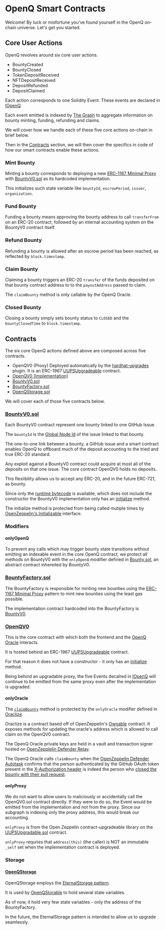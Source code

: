 # OpenQ Smart Contracts 

Welcome! By luck or misfortune you've found yourself in the OpenQ on-chain universe. Let's get you started.

## Core User Actions

OpenQ revolves around six core user actions.

- BountyCreated
- BountyClosed
- TokenDepositReceived
- NFTDepositReceived
- DepositRefunded
- DepositClaimed

Each action corresponds to one Solidity Event. These events are declared in [IOpenQ](https://github.com/OpenQDev/OpenQ-Contracts/blob/development/contracts/OpenQ/IOpenQ.sol). 

Each event emitted is indexed by [The Graph](https://thegraph.com/en/) to aggregate information on bounty minting, funding, refunding and claims.

We will cover how we handle each of these five core actions on-chain in brief below.

Then in the [Contracts](https://github.com/OpenQDev/OpenQ-Contracts#contracts) section, we will then cover the specifics in code of how our smart contracts enable these actions.

### Mint Bounty

Minting a bounty corresponds to deploying a new [ERC-1167 Minimal Proxy](https://eips.ethereum.org/EIPS/eip-1167) with [BountyV0.sol](https://github.com/OpenQDev/OpenQ-Contracts/blob/development/contracts/Bounty/Implementations/BountyV0.sol) as its hardcoded implementation.

This initializes such state variable like `bountyId`, `escrowPeriod`, `issuer`, `organization`.

### Fund Bounty

Funding a bounty means approving the bounty address to call `transferFrom` on an ERC-20 contract, followed by an internal accounting system on the BountyV0 contract itself.

### Refund Bounty

Refunding a bounty is allowed after an escrow period has been reached, as reflected by `block.timestamp`.

### Claim Bounty

Claiming a bounty triggers an ERC-20 `transfer` of the funds deposited on that bounty contract address to to the `payoutAddress` passed to claim.

The `claimBounty` method is only callable by the OpenQ Oracle.

### Closed Bounty

Closing a bounty simply sets bounty status to `CLOSED` and the `bountyClosedTime` to `block.timestamp`.

## Contracts

The six core OpenQ actions defined above are composed across five contracts.

- OpenQV0 (Proxy) Deployed automatically by the [hardhat-upgrades](https://www.npmjs.com/package/@openzeppelin/hardhat-upgrades) plugin. It is an ERC-1967 [UUPSUpgradeable](https://docs.openzeppelin.com/contracts/4.x/api/proxy#UUPSUpgradeable) contract.
- [OpenQV0 (Implementation)](https://github.com/OpenQDev/OpenQ-Contracts/blob/development/contracts/OpenQ/Implementations/OpenQV0.sol)
- [BountyV0.sol](https://github.com/OpenQDev/OpenQ-Contracts/blob/development/contracts/Bounty/Implementations/BountyV0.sol)
- [BountyFactory.sol](https://github.com/OpenQDev/OpenQ-Contracts/blob/development/contracts/BountyFactory/BountyFactory.sol)
- [OpenQStorage.sol](https://github.com/OpenQDev/OpenQ-Contracts/blob/development/contracts/Storage/OpenQStorage.sol)

We will cover each of those five contracts below.

### [BountyV0.sol](https://github.com/OpenQDev/OpenQ-Contracts/blob/development/contracts/Bounty/Implementations/BountyV0.sol)

Each BountyV0 contract represent one bounty linked to one GitHub Issue. 

The `bountyId` is the [Global Node Id](https://docs.github.com/en/graphql/guides/using-global-node-ids) of the issue linked to that bounty.

The one-to-one link between a bounty, a GitHub issue and a smart contract enables OpenQ to offboard much of the deposit accounting to the tried and true ERC-20 standard.

Any exploit against a BountyV0 contract could acquire at most all of the deposits on that one issue. The core contract OpenQV0 holds no deposits.

This flexiibility allows us to accept any ERC-20, and in the future ERC-721, as bounty.

Since only the [runtime bytecode](https://medium.com/authereum/bytecode-and-init-code-and-runtime-code-oh-my-7bcd89065904) is available, which does not include the constructor the BountyV0 implementation only has an [initialize](https://github.com/OpenQDev/OpenQ-Contracts/blob/development/contracts/Bounty/Bounty.sol#L53) method.

The initialize method is protected from being called mutiple times by [OpenZeppelin's Initializable](https://github.com/OpenZeppelin/openzeppelin-upgrades/blob/master/packages/core/contracts/Initializable.sol) interface.

### Modifiers

#### onlyOpenQ

To prevent any calls which may trigger bounty state transitions without emitting an indexable event in the core OpenQ contract, we protect all methods on BountyV0 with the `onlyOpenQ` modifier defined in [Bounty.sol](https://github.com/OpenQDev/OpenQ-Contracts/blob/development/contracts/Bounty/Bounty.sol#L150), an abstract contract inhereited by BountyV0.

### [BountyFactory.sol](https://github.com/OpenQDev/OpenQ-Contracts/blob/development/contracts/BountyFactory/BountyFactory.sol)

The BountyFactory is responsible for minting new bounties using the [ERC-1167 Minimal Proxy](https://eips.ethereum.org/EIPS/eip-1167) pattern to mint new bounties using the least gas possible.

The implementation contract hardcoded into the BountyFactory is [BountyV0](https://github.com/OpenQDev/OpenQ-Contracts/blob/development/contracts/Bounty/Implementations/BountyV0.sol).

### [OpenQV0](https://github.com/OpenQDev/OpenQ-Contracts/blob/development/contracts/OpenQ/Implementations/OpenQV0.sol)

This is the core contract with which both the frontend and the [OpenQ Oracle](https://github.com/OpenQDev/OpenQ-OZ-Claim-Autotask) interacts.

It is hosted behind an ERC-1967 [UUPSUpgradeable](https://docs.openzeppelin.com/contracts/4.x/api/proxy#UUPSUpgradeable) contract.

For that reason it does not have a constructor - it only has an [initialize](https://github.com/OpenQDev/OpenQ-Contracts/blob/development/contracts/OpenQ/Implementations/OpenQV0.sol#L27) method.

Being behind an upgradable proxy, the five Events decalred in [IOpenQ](https://github.com/OpenQDev/OpenQ-Contracts/blob/development/contracts/OpenQ/IOpenQ.sol) will continue to be emitted from the same proxy even after the implementation is upgraded.

#### onlyOracle

The [`claimBounty`](https://github.com/OpenQDev/OpenQ-Contracts/blob/development/contracts/OpenQ/Implementations/OpenQV0.sol#L120) method is protected by the `onlyOracle` modifier defined in [Oraclize](https://github.com/OpenQDev/OpenQ-Contracts/blob/development/contracts/Oracle/Oraclize.sol).

Oraclize is a contract based off of OpenZeppelin's [Ownable](https://github.com/OpenZeppelin/openzeppelin-contracts/blob/master/contracts/access/Ownable.sol) contract. It exposes methods for updating the oracle's address which is allowed to call claim on the OpenQV0 contract.

The OpenQ Oracle private keys are held in a vault and transaction signer hosted on [OpenZepplelin Defender Relay](https://docs.openzeppelin.com/defender/relay). 

The OpenQ Oracle calls `claimBounty` when the [OpenZeppelin Defender Autotask](https://docs.openzeppelin.com/defender/autotasks) confirms that the person authenticated by the GitHub OAuth token present in the [X-Authorization header](https://github.com/OpenQDev/OpenQ-OZ-Claim-Autotask/blob/development/main.js#L12) is indeed the person who [closed the bounty with their pull request](https://docs.github.com/en/issues/tracking-your-work-with-issues/linking-a-pull-request-to-an-issue).

#### onlyProxy

We do not want to allow users to maliciously or accidentally call the OpenQV0.sol contract directly. If they were to do so, the Event would be emitted from the implementation and not from the proxy. Since our subgraph is indexing only the proxy address, this would break our accounting.

`onlyProxy` is from the Open Zeppelin contract-upgradeable library on the [UUPSUpgradable.sol](https://github.com/OpenZeppelin/openzeppelin-contracts-upgradeable/blob/master/contracts/proxy/utils/UUPSUpgradeable.sol#L38) contract.

`onlyProxy` requries that `address(this)` (the caller) is NOT an immutable `_self` set when the implementation contract is deployed.

### Storage

#### [OpenQStorage](https://github.com/OpenQDev/OpenQ-Contracts/blob/development/contracts/Storage/OpenQStorage.sol)

OpenQStorage employs the [EternalStorage pattern](https://fravoll.github.io/solidity-patterns/eternal_storage.html).

It is used by [OpenQStorable](https://github.com/OpenQDev/OpenQ-Contracts/blob/development/contracts/OpenQ/OpenQStorable.sol) to hold several state variables.

As of now, it hold very few state variables - only the address of the BountyFactory.

In the future, the EternalStorage pattern is intended to allow us to upgrade seamlessly.